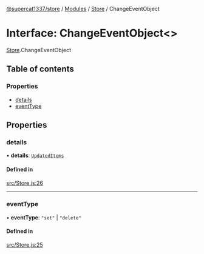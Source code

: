 [@supercat1337/store](../README.md) / [Modules](../modules.md) / [Store](../modules/Store.md) / ChangeEventObject

# Interface: ChangeEventObject\<\>

[Store](../modules/Store.md).ChangeEventObject

## Table of contents

### Properties

- [details](Store.ChangeEventObject.md#details)
- [eventType](Store.ChangeEventObject.md#eventtype)

## Properties

### details

• **details**: [`UpdatedItems`](../modules/Store.md#updateditems)

#### Defined in

[src/Store.js:26](https://github.com/supercat911/store/blob/565459dafff0d0e2377a08f89266cfdb34cdae3b/src/Store.js#L26)

___

### eventType

• **eventType**: ``"set"`` \| ``"delete"``

#### Defined in

[src/Store.js:25](https://github.com/supercat911/store/blob/565459dafff0d0e2377a08f89266cfdb34cdae3b/src/Store.js#L25)
